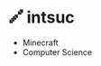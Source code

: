 # ![](https://github.com/intsuc/intsuc/blob/master/intsuc.png) intsuc

- Minecraft
- Computer Science
